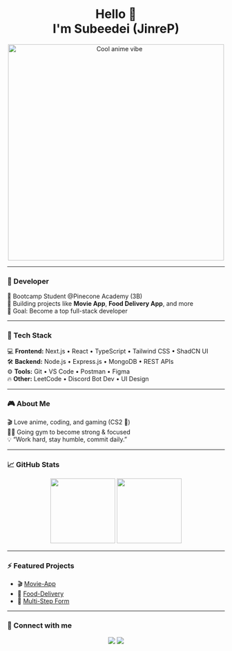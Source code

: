 <h1 align="center">Hello 👋<br>I'm Subeedei (JinreP)</h1>

<p align="center">
  <img src="https://i.imgur.com/1v9c5Xg.gif)" alt="Cool anime vibe" width="500">
</p>

---

### 💼 Developer
🧠 Bootcamp Student @Pinecone Academy (3B)  
🚀 Building projects like **Movie App**, **Food Delivery App**, and more  
🎯 Goal: Become a top full-stack developer  

---

### 🧰 Tech Stack
💻 **Frontend:** Next.js • React • TypeScript • Tailwind CSS • ShadCN UI  
🛠️ **Backend:** Node.js • Express.js • MongoDB • REST APIs  
⚙️ **Tools:** Git • VS Code • Postman • Figma  
🔥 **Other:** LeetCode • Discord Bot Dev • UI Design  

---

### 🎮 About Me
🎬 Love anime, coding, and gaming (CS2 🎯)  
🏋️‍♂️ Going gym to become strong & focused  
💡 “Work hard, stay humble, commit daily.”

---

### 📈 GitHub Stats

<p align="center">
  <img src="https://github-readme-stats.vercel.app/api?username=JinreP&show_icons=true&theme=dracula" height="150"/>
  <img src="https://streak-stats.demolab.com?user=JinreP&theme=dracula&hide_border=true" height="150"/>
</p>

---

### ⚡ Featured Projects
- 🎬 [Movie-App](https://github.com/JinreP/Movie-App)
- 🍔 [Food-Delivery](https://github.com/JinreP/Food-Delivery)
- 🧾 [Multi-Step Form](https://github.com/JinreP/Multi-Step-Form)

---

### 💬 Connect with me
<p align="center">
  <a href="https://github.com/JinreP"><img src="https://img.shields.io/badge/GitHub-JinreP-181717?style=for-the-badge&logo=github" /></a>
  <a href="https://discord.com/users/"><img src="https://img.shields.io/badge/Discord-Subee-5865F2?style=for-the-badge&logo=discord&logoColor=white" /></a>
</p>
